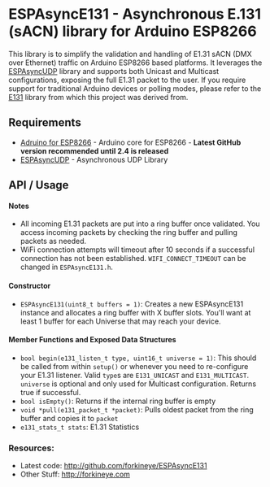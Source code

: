 ESPAsyncE131 - Asynchronous E.131 (sACN) library for Arduino ESP8266
====================================================================
This library is to simplify the validation and handling of E1.31 sACN (DMX over Ethernet) traffic on Arduino ESP8266 based platforms.  It leverages the [ESPAsyncUDP](https://github.com/me-no-dev/ESPAsyncUDP) library and supports both Unicast and Multicast configurations, exposing the full E1.31 packet to the user.  If you require support for traditional Arduino devices or polling modes, please refer to the [E131](https://github.com/forkineye/E131) library from which this project was derived from.

Requirements
------------
- [Adruino for ESP8266](https://github.com/esp8266/Arduino) - Arduino core for ESP8266 - **Latest GitHub version recommended until 2.4 is released**
- [ESPAsyncUDP](https://github.com/me-no-dev/ESPAsyncUDP) - Asynchronous UDP Library

API / Usage
-----------
#### Notes
- All incoming E1.31 packets are put into a ring buffer once validated.  You access incoming packets by checking the ring buffer and pulling packets as needed.
- WiFi connection attempts will timeout after 10 seconds if a successful connection has not been established.  ```WIFI_CONNECT_TIMEOUT``` can be changed in ```ESPAsyncE131.h```.

#### Constructor
- ```ESPAsyncE131(uint8_t buffers = 1)```: Creates a new ESPAsyncE131 instance and allocates a ring buffer with X buffer slots.  You'll want at least 1 buffer for each Universe that may reach your device.

#### Member Functions and Exposed Data Structures
- ```bool begin(e131_listen_t type, uint16_t universe = 1)```: This should be called from within ```setup()``` or whenever you need to re-configure your E1.31 listener.  Valid ```type```s are ```E131_UNICAST``` and ```E131_MULTICAST```.  ```universe``` is optional and only used for Multicast configuration.  Returns true if successful.
- ```bool isEmpty()```:  Returns if the internal ring buffer is empty
- ```void *pull(e131_packet_t *packet)```: Pulls oldest packet from the ring buffer and copies it to ```packet```
- ```e131_stats_t stats```: E1.31 Statistics

### Resources:
- Latest code: http://github.com/forkineye/ESPAsyncE131
- Other Stuff: http://forkineye.com